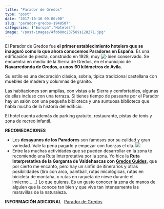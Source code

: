 ```yaml
---
title: "Parador de Gredos"
type: "post"
date: "2017-10-16 00:00:00"
slug: "parador-gredos-1948507"
categories: ["Europa","Hoteles"]
image: "/post-images/4fbb80c237589s128271.jpg"
---
```


El Parador de Gredos fue **el primer establecimiento hotelero que se inauguró como lo que ahora conocemos Paradores en España.** Es una edificación de piedra, construido en 1928, muy ![ - ](/post-images/4fbb80c237589s128271.jpg "detalle del Parador de Gredos")bien conservado. Se encuentra en medio de la Sierra de Gredos, en el municipio de **Navarredonda de Gredos, a unos 60 kilómetros de Avila**.  
  
Su estilo es una decoración clásica, sobria, típica tradicional castellana con muebles de madera y columnas de granito.  
  
Las habitaciones son amplias, con vistas a la Sierra y comfortables, algunas de ellas incluso con una terraza. Si tienes tiempo de pasearte por el Parador hay un salón con una pequeña biblioteca y una suntuosa biblioteca que habla mucho de la historia del edificio.  
  
El hotel cuenta además de parking gratuito, restaurante, pistas de tenis y zona de recreo infantil.  
  
   
  
**RECOMEDACIONES**

- Los **desayunos de los Paradores** son famosos por su calidad y gran variedad. Vale la pena pagarlo y empezar con fuerzas el día. ![](/post-images/pozo-de-las-paredes-sierra-de-gredos.jpg)
- Entre las muchas actividades que se pueden desarrollar en la zona te recomiendo una Ruta Interpretativa por la zona. Yo hice la **Ruta Interpretativa de la Garganta de Valdehascas con**  **[Gredos Guides](http://www.gredosguides.es/actividades1.html),** que por cierto me encantó, pero hay un sinfín de itinerarios y otras posibilidades (tiro con arco, paintball, rutas micológicas, rutas en bicicleta de montaña, o rutas en raqueta de nieve durante el invierno......) Lo que quieras. Es un gusto conocer la zona de manos de alguien que la conoce tan bien y que vive tan intensamente las maravillas de la naturaleza.

**INFORMACIÓN ADICIONAL**- [Parador de Gredos](http://www.booking.com/hotel/es/parador-de-gredos.html?aid=1294466&no_rooms=1&group_adults=1)